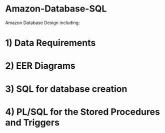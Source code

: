 # Amazon-Database-SQL
Amazon Database Design including:

# 1) Data Requirements
# 2) EER Diagrams
# 3) SQL for database creation
# 4) PL/SQL for the Stored Procedures and Triggers

